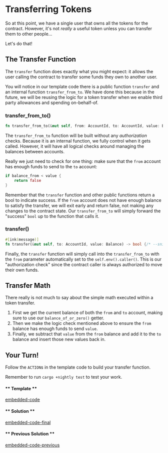 Transferring Tokens
===

So at this point, we have a single user that owns all the tokens for the contract. However, it's not _really_ a useful token unless you can transfer them to other people...

Let's do that!

## The Transfer Function

The `transfer` function does exactly what you might expect: it allows the user calling the contract to transfer some funds they own to another user.

You will notice in our template code there is a public function `transfer` and an internal function `transfer_from_to`. We have done this because in the future, we will be reusing the logic for a token transfer when we enable third party allowances and spending on-behalf-of.

### transfer_from_to()

```rust
fn transfer_from_to(&mut self, from: AccountId, to: AccountId, value: Balance) -> bool {/* --snip-- */}
```

The `transfer_from_to` function will be built without any _authorization_ checks. Because it is an internal function, we fully control when it gets called. However, it will have all logical checks around managing the balances between accounts.

Really we just need to check for one thing: make sure that the `from` account has enough funds to send to the `to` account:

```rust
if balance_from < value {
    return false
}
```

Remember that the `transfer` function and other public functions return a bool to indicate success. If the `from` account does not have enough balance to satisfy the transfer, we will exit early and return false, not making any changes to the contract state. Our `transfer_from_to` will simply forward the "success" `bool` up to the function that calls it.

### transfer()

```rust
#[ink(message)] 
fn transfer(&mut self, to: AccountId, value: Balance) -> bool {/* --snip-- */}
```

Finally, the `transfer` function will simply call into the `transfer_from_to` with the `from` parameter automatically set to the `self.env().caller()`. This is our "authorization check" since the contract caller is always authorized to move their own funds.

## Transfer Math

There really is not much to say about the simple math executed within a token transfer.

1. First we get the current balance of both the `from` and `to` account, making sure to use our `balance_of_or_zero()` getter.
2. Then we make the logic check mentioned above to ensure the `from` balance has enough funds to send `value`.
3. Finally, we subtract that `value` from the `from` balance and add it to the `to` balance and insert those new values back in.

## Your Turn!

Follow the `ACTION`s in the template code to build your transfer function.

Remember to run `cargo +nightly test` to test your work.

<!-- tabs:start -->

#### ** Template **

[embedded-code](./assets/2.2-template.rs ':include :type=code embed-template')

#### ** Solution **

[embedded-code-final](./assets/2.2-finished-code.rs ':include :type=code embed-final')

#### ** Previous Solution **

[embedded-code-previous](./assets/2.1-finished-code.rs ':include :type=code embed-previous')

<!-- tabs:end -->